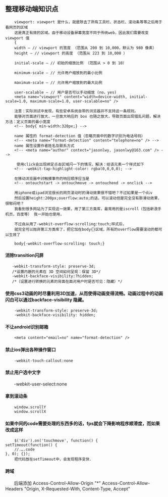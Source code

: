 ## 整理移动端知识点         
        viewport: viewport 是什么，就是除去了所有工具栏、状态栏、滚动条等等之后用于看网页的区域
        这是真正有效的区域。由于移动设备屏幕宽度不同于传统web，因此我们需要改变 viewport 值
        {
        width – // viewport 的宽度 （范围从 200 到 10,000，默认为 980 像素）
        height – // viewport 的高度 （范围从 223 到 10,000 ）

        initial-scale – // 初始的缩放比例 （范围从 > 0 到 10）

        minimum-scale – // 允许用户缩放到的最小比例

        maximum-scale – // 允许用户缩放到的最大比例

        user-scalable – // 用户是否可以手动缩放 (no，yes)
        <meta name="viewport" content="width=device-width, initial-scale=1.0, maximum-scale=1.0, user-scalable=no" />

        注意：实际测试中发现，有些安卓系统自带的浏览器并不支持这一条规则。
        能够对页面进行放大，一旦放大响应的 box 也随之放大，导致页面出现错乱问题，解决方法：定义页面的最小宽度
        <!-- body{ min-width:320px;} -->

        name 属性的 format-detection 值（忽略页面中的数字识别为电话号码）
        <!-- <meta name="format-detection" content="telephone=no" /> -->    
        name 属性设置作者姓名及联系方式
        <!-- <meta name="author" contect="jasonlwy, jasonlwy@163.com" /> -->

         使用click会出现绑定点击区域闪一下的情况，解决：给该元素一个样式如下 
        <!-- -webkit-tap-highlight-color: rgba(0,0,0,0); -->

        在移动浏览器中对触摸事件的响应顺序应当是
        <!-- ontouchstart -> ontouchmove -> ontouchend -> onclick -->

        用iphone或ipad浏览很长的网页滚动时的滑动效果很不错吧？不过如果是一个div
        然后设置height:200px;overflow:auto;的话，可以滚动但是完全没有那滑动效果，很郁闷吧？
        我看到很多网站为了实现这一效果，用了第三方类库，最常用的是iscroll（包括新浪手机页，百度等） 我一开始也使用，

        不过自从用了-webkit-overflow-scrolling:touch;样式后，
        就完全可以抛弃第三方类库了，把它加在body{}区域，所有的overflow需要滚动的都可以生效了

        body{-webkit-overflow-scrolling: touch;}
#### 消除transition闪屏
       -webkit-transform-style: preserve-3d;
       /*设置内嵌的元素在 3D 空间如何呈现：保留 3D*/
       -webkit-backface-visibility:?hidden;
       /*（设置进行转换的元素的背面在面对用户时是否可见：隐藏）*/ 
       
####  使用css3动画的时尽量利用3D加速，从而使得动画变得流畅。动画过程中的动画闪白可以通过backface-visibility 隐藏。
        -webkit-transform-style: preserve-3d;
        -webkit-backface-visibility: hidden;
#### 不让android识别邮箱 
        <meta content="email=no" name="format-detection" />
#### 禁止ios弹出各种操作窗口
        -webkit-touch-callout:none
#### 禁止用户选中文字
        -webkit-user-select:none
#### 拿到滚动条
        window.scrollY
        window.scrollX
#### 如果中间的code需要处理的东西多的话，fps就会下降影响程序顺滑度，而如果改成这样
        $('div').on('touchmove', function() {
	setTimeout(function() {
		//.….code
	}, 0); {});
        把代码放在setTimeout中，会发现程序变快.
#### 跨域 
        后端添加
        Access-Control-Allow-Origin "*"
        Access-Control-Allow-Headers "Origin, X-Requested-With, Content-Type, Accept"
        
    
        
        
